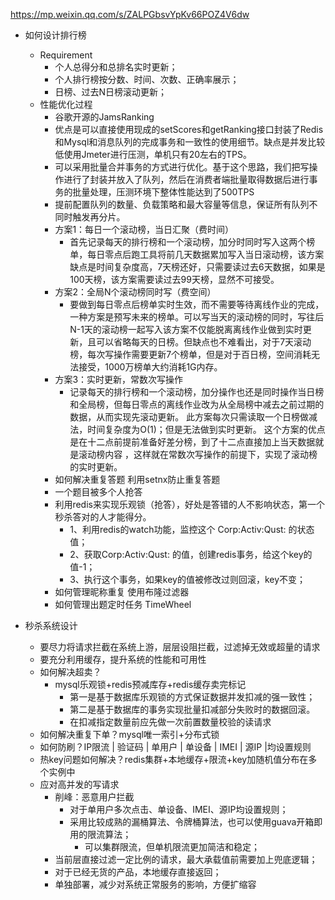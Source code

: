 https://mp.weixin.qq.com/s/ZALPGbsvYpKv66POZ4V6dw

- 如何设计排行榜
  - Requirement
    - 个人总得分和总排名实时更新；
    - 个人排行榜按分数、时间、次数、正确率展示；
    - 日榜、过去N日榜滚动更新；
  - 性能优化过程
    - 谷歌开源的JamsRanking
    - 优点是可以直接使用现成的setScores和getRanking接口封装了Redis和Mysql和消息队列的完成事务和一致性的使用细节。缺点是并发比较低使用Jmeter进行压测，单机只有20左右的TPS。
    - 可以采用批量合并事务的方式进行优化。基于这个思路，我们把写操作进行了封装并放入了队列，然后在消费者端批量取得数据后进行事务的批量处理，压测环境下整体性能达到了500TPS
    - 提前配置队列的数量、负载策略和最大容量等信息，保证所有队列不同时触发再分片。
    - 方案1：每日一个滚动榜，当日汇聚（费时间）
      - 首先记录每天的排行榜和一个滚动榜，加分时同时写入这两个榜单，每日零点后跑工具将前几天数据累加写入当日滚动榜，该方案缺点是时间复杂度高，7天榜还好，只需要读过去6天数据，如果是100天榜，该方案需要读过去99天榜，显然不可接受。
    - 方案2：全局N个滚动榜同时写（费空间）
      - 要做到每日零点后榜单实时生效，而不需要等待离线作业的完成，一种方案是预写未来的榜单。可以写当天的滚动榜的同时，写往后N-1天的滚动榜一起写入该方案不仅能脱离离线作业做到实时更新，且可以省略每天的日榜。但缺点也不难看出，对于7天滚动榜，每次写操作需要更新7个榜单，但是对于百日榜，空间消耗无法接受，1000万榜单大约消耗1G内存。
    - 方案3：实时更新，常数次写操作
      - 记录每天的排行榜和一个滚动榜，加分操作也还是同时操作当日榜和全局榜，但每日零点的离线作业改为从全局榜中减去之前过期的数据，从而实现先滚动更新。 此方案每次只需读取一个日榜做减法，时间复杂度为O(1)；但是无法做到实时更新。 这个方案的优点是在十二点前提前准备好差分榜，到了十二点直接加上当天数据就是滚动榜内容 ，这样就在常数次写操作的前提下，实现了滚动榜的实时更新。
    - 如何解决重复答题  利用setnx防止重复答题
    - 一个题目被多个人抢答
     - 利用redis来实现乐观锁（抢答），好处是答错的人不影响状态，第一个秒杀答对的人才能得分。
       - 1、利用redis的watch功能，监控这个 Corp:Activ:Qust: 的状态值；
       - 2、获取Corp:Activ:Qust: 的值，创建redis事务，给这个key的值-1；
       - 3、执行这个事务，如果key的值被修改过则回滚，key不变；
    - 如何管理昵称重复  使用布隆过滤器
    - 如何管理出题定时任务  TimeWheel

- 秒杀系统设计
  - 要尽力将请求拦截在系统上游，层层设阻拦截，过滤掉无效或超量的请求
  - 要充分利用缓存，提升系统的性能和可用性
  - 如何解决超卖？
    - mysql乐观锁+redis预减库存+redis缓存卖完标记 
      - 第一是基于数据库乐观锁的方式保证数据并发扣减的强一致性；
      - 第二是基于数据库的事务实现批量扣减部分失败时的数据回滚。
      - 在扣减指定数量前应先做一次前置数量校验的读请求
  - 如何解决重复下单？mysql唯一索引+分布式锁 
  - 如何防刷？IP限流 | 验证码 | 单用户 | 单设备 | IMEI | 源IP |均设置规则
  - 热key问题如何解决？redis集群+本地缓存+限流+key加随机值分布在多个实例中
  - 应对高并发的写请求
    - 削峰：恶意用户拦截
      - 对于单用户多次点击、单设备、IMEI、源IP均设置规则；
      - 采用比较成熟的漏桶算法、令牌桶算法，也可以使用guava开箱即用的限流算法；
        - 可以集群限流，但单机限流更加简洁和稳定；
    - 当前层直接过滤一定比例的请求，最大承载值前需要加上兜底逻辑；
    - 对于已经无货的产品，本地缓存直接返回；
    - 单独部署，减少对系统正常服务的影响，方便扩缩容





